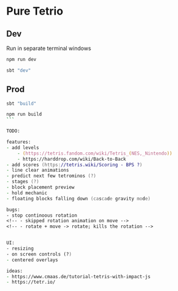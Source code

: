 # Pure Tetrio

## Dev

Run in separate terminal windows
```zsh
npm run dev
```
```zsh
sbt "dev"
```

## Prod
```zsh
sbt "build"
```
````zsh
npm run build
```

TODO:

features:
- add levels 
    - (https://tetris.fandom.com/wiki/Tetris_(NES,_Nintendo))
    - https://harddrop.com/wiki/Back-to-Back
- add scores (https://tetris.wiki/Scoring - BPS ?)
- line clear animations
- predict next few tetrominos (?)
- stages (?)
- block placement preview
- hold mechanic
- floating blocks falling down (cascade gravity mode)

bugs:
- stop continoous rotation
<!-- - skipped rotation animation on move -->
<!-- - rotate + move -> rotate; kills the rotation -->


UI:
- resizing
- on screen controls (?)
- centered overlays

ideas: 
- https://www.cmaas.de/tutorial-tetris-with-impact-js
- https://tetr.io/